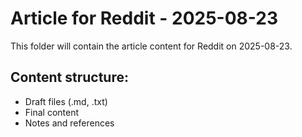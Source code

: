 # Article for Reddit - 2025-08-23

This folder will contain the article content for Reddit on 2025-08-23.

## Content structure:
- Draft files (.md, .txt)
- Final content
- Notes and references
